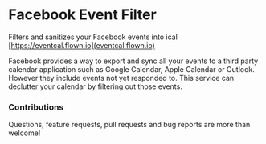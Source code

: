 # Facebook Event Filter

Filters and sanitizes your Facebook events into ical [https://eventcal.flown.io](eventcal.flown.io)

Facebook provides a way to export and sync all your events to a third party calendar application such as Google Calendar, Apple Calendar or Outlook. However they include events not yet responded to. This service can declutter your calendar by filtering out those events.

### Contributions

Questions, feature requests, pull requests and bug reports are more than welcome!
